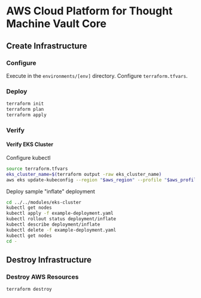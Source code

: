 # AWS Cloud Platform for Thought Machine Vault Core

## Create Infrastructure

### Configure

Execute in the `environments/[env]` directory.
Configure `terraform.tfvars`.

### Deploy

```sh
terraform init
terraform plan
terraform apply
```

### Verify

#### Verify EKS Cluster
Configure kubectl
```sh
source terraform.tfvars
eks_cluster_name=$(terraform output -raw eks_cluster_name)
aws eks update-kubeconfig --region "$aws_region" --profile "$aws_profile" --name "$eks_cluster_name"
```

Deploy sample "inflate" deployment
```sh
cd ../../modules/eks-cluster
kubectl get nodes
kubectl apply -f example-deployment.yaml
kubectl rollout status deployment/inflate
kubectl describe deployment/inflate
kubectl delete -f example-deployment.yaml
kubectl get nodes
cd -
```

## Destroy Infrastructure

### Destroy AWS Resources

```sh
terraform destroy
```
